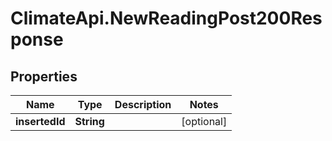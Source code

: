 # ClimateApi.NewReadingPost200Response

## Properties

Name | Type | Description | Notes
------------ | ------------- | ------------- | -------------
**insertedId** | **String** |  | [optional] 


